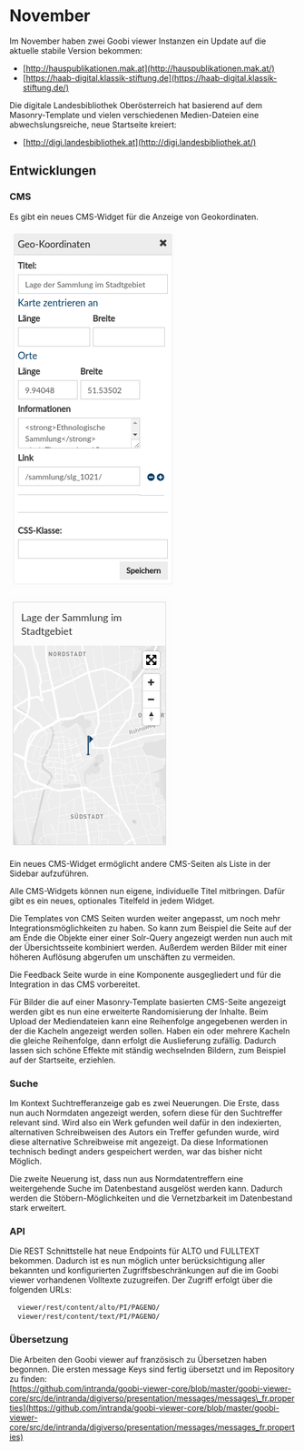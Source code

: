 # November

Im November haben zwei Goobi viewer Instanzen ein Update auf die aktuelle stabile Version bekommen:

* [http://hauspublikationen.mak.at](http://hauspublikationen.mak.at/)
* [https://haab-digital.klassik-stiftung.de](https://haab-digital.klassik-stiftung.de/)

Die digitale Landesbibliothek Oberösterreich hat basierend auf dem Masonry-Template und vielen verschiedenen Medien-Dateien eine abwechslungsreiche, neue Startseite kreiert:

* [http://digi.landesbibliothek.at](http://digi.landesbibliothek.at/)

## Entwicklungen

### CMS

Es gibt ein neues CMS-Widget für die Anzeige von Geokordinaten.

![Backend](../.gitbook/assets/2017-11-cms-widget-geo-coordinates-backend.png)

![Frontend](../.gitbook/assets/2017-11-cms-widget-geo-coordinates-frontend.png)

Ein neues CMS-Widget ermöglicht andere CMS-Seiten als Liste in der Sidebar aufzuführen. 

Alle CMS-Widgets können nun eigene, individuelle Titel mitbringen. Dafür gibt es ein neues, optionales Titelfeld in jedem Widget.

Die Templates von CMS Seiten wurden weiter angepasst, um noch mehr Integrationsmöglichkeiten zu haben. So kann zum Beispiel die Seite auf der am Ende die Objekte einer einer Solr-Query angezeigt werden nun auch mit der Übersichtsseite kombiniert werden. Außerdem werden Bilder mit einer höheren Auflösung abgerufen um unschäften zu vermeiden.

Die Feedback Seite wurde in eine Komponente ausgegliedert und für die Integration in das CMS vorbereitet. 

Für Bilder die auf einer Masonry-Template basierten CMS-Seite angezeigt werden gibt es nun eine erweiterte Randomisierung der Inhalte. Beim Upload der Mediendateien kann eine Reihenfolge angegebenen werden in der die Kacheln angezeigt werden sollen. Haben ein oder mehrere Kacheln die gleiche Reihenfolge, dann erfolgt die Auslieferung zufällig. Dadurch lassen sich schöne Effekte mit ständig wechselnden Bildern, zum Beispiel auf der Startseite, erziehlen.   


### Suche

Im Kontext Suchtrefferanzeige gab es zwei Neuerungen. Die Erste, dass nun auch Normdaten angezeigt werden, sofern diese für den Suchtreffer relevant sind. Wird also ein Werk gefunden weil dafür in den indexierten, alternativen Schreibweisen des Autors ein Treffer gefunden wurde, wird diese alternative Schreibweise mit angezeigt. Da diese Informationen technisch bedingt anders gespeichert werden, war das bisher nicht Möglich.

Die zweite Neuerung ist, dass nun aus Normdatentreffern eine weitergehende Suche im Datenbestand ausgelöst werden kann. Dadurch werden die Stöbern-Möglichkeiten und die Vernetzbarkeit im Datenbestand stark erweitert.

### API

Die REST Schnittstelle hat neue Endpoints für ALTO und FULLTEXT bekommen. Dadurch ist es nun möglich unter berücksichtigung aller bekannten und konfigurierten Zugriffsbeschränkungen auf die im Goobi viewer vorhandenen Volltexte zuzugreifen. Der Zugriff erfolgt über die folgenden URLs:

```text
  viewer/rest/content/alto/PI/PAGENO/
  viewer/rest/content/text/PI/PAGENO/
```

### Übersetzung

Die Arbeiten den Goobi viewer auf französisch zu Übersetzen haben begonnen. Die ersten message Keys sind fertig übersetzt und im Repository zu finden:  
[https://github.com/intranda/goobi-viewer-core/blob/master/goobi-viewer-core/src/de/intranda/digiverso/presentation/messages/messages\_fr.properties](https://github.com/intranda/goobi-viewer-core/blob/master/goobi-viewer-core/src/de/intranda/digiverso/presentation/messages/messages_fr.properties)

